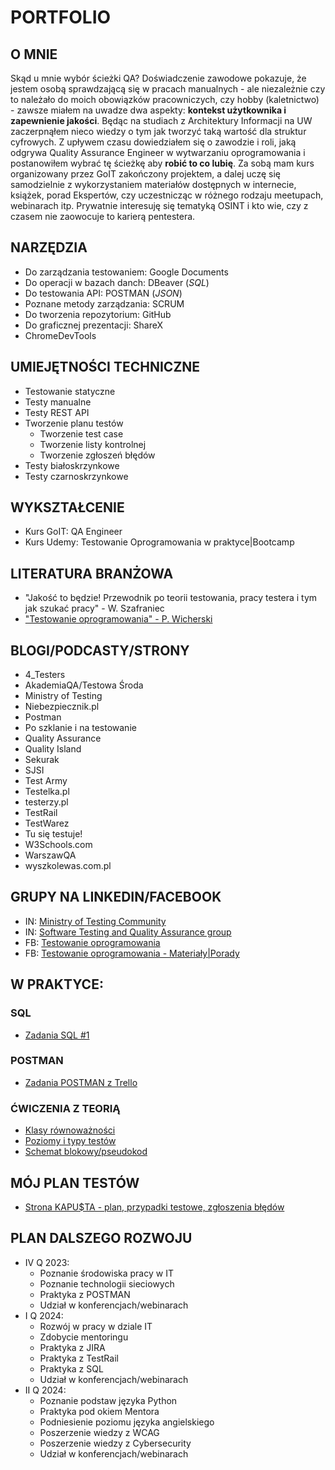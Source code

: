 # PORTFOLIO
## O MNIE
Skąd u mnie wybór ścieżki QA? Doświadczenie zawodowe pokazuje, że jestem osobą sprawdzającą się w pracach manualnych - ale niezależnie czy to należało do moich obowiązków pracowniczych, 
czy hobby (kaletnictwo) - zawsze miałem na uwadze dwa aspekty:
**kontekst użytkownika i zapewnienie jakości**.
Będąc na studiach z Architektury Informacji na UW zaczerpnąłem nieco wiedzy o tym jak tworzyć taką wartość dla struktur cyfrowych. 
Z upływem czasu dowiedziałem się o zawodzie i roli, jaką odgrywa Quality Assurance Engineer w wytwarzaniu oprogramowania i postanowiłem wybrać tę ścieżkę aby **robić to co lubię**.
Za sobą mam kurs organizowany przez GoIT zakończony projektem, a dalej uczę się samodzielnie z wykorzystaniem materiałów dostępnych w internecie, książek, porad Ekspertów, czy uczestnicząc 
w różnego rodzaju meetupach, webinarach itp. Prywatnie interesuję się tematyką OSINT i kto wie, czy z czasem nie zaowocuje to karierą pentestera.
## NARZĘDZIA
* Do zarządzania testowaniem: Google Documents
* Do operacji w bazach danch: DBeaver (_SQL_)
* Do testowania API: POSTMAN (_JSON_)
* Poznane metody zarządzania: SCRUM
* Do tworzenia repozytorium: GitHub
* Do graficznej prezentacji: ShareX
* ChromeDevTools
## UMIEJĘTNOŚCI TECHNICZNE
* Testowanie statyczne
* Testy manualne
* Testy REST API
* Tworzenie planu testów
  * Tworzenie test case
  * Tworzenie listy kontrolnej
  * Tworzenie zgłoszeń błędów
* Testy białoskrzynkowe
* Testy czarnoskrzynkowe
## WYKSZTAŁCENIE
* Kurs GoIT: QA Engineer
* Kurs Udemy: Testowanie Oprogramowania w praktyce|Bootcamp 
## LITERATURA BRANŻOWA
* "Jakość to będzie! Przewodnik po teorii testowania, pracy testera i tym jak szukać pracy" - W. Szafraniec
* ["Testowanie oprogramowania" - P. Wicherski](https://pwicherski.gitbook.io/testowanie-oprogramowania/)
## BLOGI/PODCASTY/STRONY
* 4_Testers
* AkademiaQA/Testowa Środa
* Ministry of Testing
* Niebezpiecznik.pl
* Postman
* Po szklanie i na testowanie
* Quality Assurance
* Quality Island
* Sekurak
* SJSI
* Test Army
* Testelka.pl
* testerzy.pl
* TestRail
* TestWarez
* Tu się testuje!
* W3Schools.com
* WarszawQA
* wyszkolewas.com.pl
## GRUPY NA LINKEDIN/FACEBOOK
* IN: [Ministry of Testing Community](https://www.linkedin.com/newsletters/ministry-of-testing-community-7024083042210074624/)
* IN: [Software Testing and Quality Assurance group](https://www.linkedin.com/groups/23402/)
* FB: [Testowanie oprogramowania](https://www.facebook.com/groups/TestowanieOprogramowania/?locale=pl_PL)
* FB: [Testowanie oprogramowania - Materiały|Porady](https://www.facebook.com/groups/509489587391848?locale=pl_PL)
## W PRAKTYCE:
### SQL 
* [Zadania SQL #1](https://drive.google.com/file/d/1zvaHyl7mZfau5uLTDguWbMnk8Cs-kUMQ/view?usp=sharing)
### POSTMAN
* [Zadania POSTMAN z Trello](https://drive.google.com/file/d/1GPSDcafULH6McyfhKIW9vnqegLlufIEx/view?usp=sharing)
### ĆWICZENIA Z TEORIĄ
* [Klasy równoważności](https://docs.google.com/document/d/15iDxAoYKyuV-5NzQ3irdAJmYP18Zmf2f/edit?usp=sharing&ouid=105704343557946631847&rtpof=true&sd=true)
* [Poziomy i typy testów](https://docs.google.com/document/d/1WOsYjaZ5zmiWZc3_D9mRXAUC9POc452i/edit?usp=sharing&ouid=105704343557946631847&rtpof=true&sd=true)
* [Schemat blokowy/pseudokod](https://docs.google.com/document/d/1q9KhCVmZ7Er0exxX23OcktLIdSR-XAzt/edit?usp=sharing&ouid=105704343557946631847&rtpof=true&sd=true)
## MÓJ PLAN TESTÓW
* [Strona KAPU$TA - plan, przypadki testowe, zgłoszenia błędów](https://docs.google.com/document/d/1EMZgMYt80Yyd-xzwSWaEeEyyLfknVJW8/edit?usp=sharing&ouid=105704343557946631847&rtpof=true&sd=true)
## PLAN DALSZEGO ROZWOJU
* IV Q 2023:
  * Poznanie środowiska pracy w IT
  * Poznanie technologii sieciowych
  * Praktyka z POSTMAN
  * Udział w konferencjach/webinarach
* I Q 2024:
  * Rozwój w pracy w dziale IT
  * Zdobycie mentoringu
  * Praktyka z JIRA
  * Praktyka z TestRail
  * Praktyka z SQL
  * Udział w konferencjach/webinarach
* II Q 2024:
  * Poznanie podstaw języka Python
  * Praktyka pod okiem Mentora
  * Podniesienie poziomu języka angielskiego
  * Poszerzenie wiedzy z WCAG
  * Poszerzenie wiedzy z Cybersecurity
  * Udział w konferencjach/webinarach
